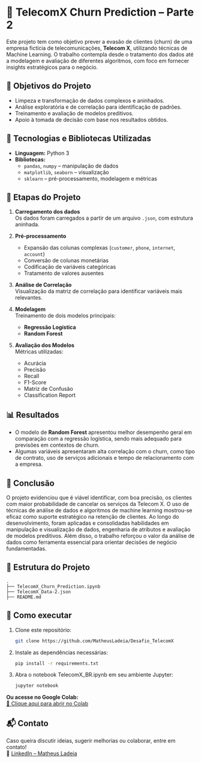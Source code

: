 
# 📘 TelecomX Churn Prediction – Parte 2

Este projeto tem como objetivo prever a evasão de clientes (churn) de uma empresa fictícia de telecomunicações, **Telecom X**, utilizando técnicas de Machine Learning. O trabalho contempla desde o tratamento dos dados até a modelagem e avaliação de diferentes algoritmos, com foco em fornecer insights estratégicos para o negócio.

## 📌 Objetivos do Projeto

- Limpeza e transformação de dados complexos e aninhados.
- Análise exploratória e de correlação para identificação de padrões.
- Treinamento e avaliação de modelos preditivos.
- Apoio à tomada de decisão com base nos resultados obtidos.

## 🧰 Tecnologias e Bibliotecas Utilizadas

- **Linguagem:** Python 3
- **Bibliotecas:**
  - `pandas`, `numpy` – manipulação de dados
  - `matplotlib`, `seaborn` – visualização
  - `sklearn` – pré-processamento, modelagem e métricas

## 🔄 Etapas do Projeto

1. **Carregamento dos dados**  
   Os dados foram carregados a partir de um arquivo `.json`, com estrutura aninhada.

2. **Pré-processamento**  
   - Expansão das colunas complexas (`customer`, `phone`, `internet`, `account`)
   - Conversão de colunas monetárias
   - Codificação de variáveis categóricas
   - Tratamento de valores ausentes

3. **Análise de Correlação**  
   Visualização da matriz de correlação para identificar variáveis mais relevantes.

4. **Modelagem**  
   Treinamento de dois modelos principais:
   - **Regressão Logística**
   - **Random Forest**

5. **Avaliação dos Modelos**  
   Métricas utilizadas:
   - Acurácia
   - Precisão
   - Recall
   - F1-Score
   - Matriz de Confusão
   - Classification Report

## 📊 Resultados

- O modelo de **Random Forest** apresentou melhor desempenho geral em comparação com a regressão logística, sendo mais adequado para previsões em contextos de churn.
- Algumas variáveis apresentaram alta correlação com o churn, como tipo de contrato, uso de serviços adicionais e tempo de relacionamento com a empresa.

## 🧠 Conclusão

O projeto evidenciou que é viável identificar, com boa precisão, os clientes com maior probabilidade de cancelar os serviços da Telecom X. O uso de técnicas de análise de dados e algoritmos de machine learning mostrou-se eficaz como suporte estratégico na retenção de clientes. Ao longo do desenvolvimento, foram aplicadas e consolidadas habilidades em manipulação e visualização de dados, engenharia de atributos e avaliação de modelos preditivos. Além disso, o trabalho reforçou o valor da análise de dados como ferramenta essencial para orientar decisões de negócio fundamentadas.

## 📁 Estrutura do Projeto

```
.
├── TelecomX_Churn_Prediction.ipynb
├── TelecomX_Data-2.json
├── README.md

```

## 🚀 Como executar


1. Clone este repositório:
   ```bash
   git clone https://github.com/MatheusLadeia/Desafio_TelecomX

2. Instale as dependências necessárias:
   ```bash
   pip install -r requirements.txt
   
3. Abra o notebook TelecomX_BR.ipynb em seu ambiente Jupyter:
   ```bash
   jupyter notebook

**Ou acesse no Google Colab:**  
[📎 Clique aqui para abrir no Colab](https://colab.research.google.com)



## 📬 Contato

Caso queira discutir ideias, sugerir melhorias ou colaborar, entre em contato!  
🔗 [LinkedIn – Matheus Ladeia](https://www.linkedin.com/in/matheusantos-ladeia/)

